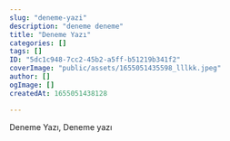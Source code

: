```yaml
---
slug: "deneme-yazi"
description: "deneme deneme"
title: "Deneme Yazı"
categories: []
tags: []
ID: "5dc1c948-7cc2-45b2-a5ff-b51219b341f2"
coverImage: "public/assets/1655051435598_lllkk.jpeg"
author: []
ogImage: []
createdAt: 1655051438128

---
```

Deneme Yazı, Deneme yazı